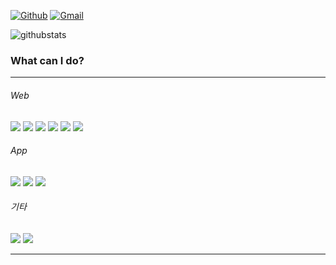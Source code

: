 [![Github](https://img.shields.io/badge/-Github-000?style=flat&logo=Github&logoColor=white)](https://github.com/pobredward)
[![Gmail](https://img.shields.io/badge/-Gmail-c14438?style=flat&logo=Gmail&logoColor=white)](mailto:pobredward@gmail.com)

![githubstats](https://github-readme-stats.vercel.app/api?username=pobredward&show_icons=true&theme=merko)  
<!-- ![language](https://github-readme-stats.vercel.app/api/top-langs/?username=pobredward&theme=merko) -->

<h3>What can I do?</h3>

<hr/>

###### Web
<img src="https://img.shields.io/badge/HTML-E34F26?style=flat-square&logo=HTML5&logoColor=white"/>  <img src="https://img.shields.io/badge/CSS-1572B6?style=flat-square&logo=CSS3&logoColor=white"/>  <img src="https://img.shields.io/badge/Javascript-F7DF1E?style=flat-square&logo=JavaScript&logoColor=black"/>  <img src="https://img.shields.io/badge/React-61DAFB?style=flat-square&logo=React&logoColor=black"/>  <img src="https://img.shields.io/badge/Next.js-000000?style=flat-square&logo=Next.js&logoColor=white"/>  <img src="https://img.shields.io/badge/Redux-764ABC?style=flat-square&logo=Redux&logoColor=white"/>

###### App
<img src="https://img.shields.io/badge/Flutter-02569B?style=flat-square&logo=Flutter&logoColor=white"/>  <img src="https://img.shields.io/badge/Kotlin-7F52FF?style=flat-square&logo=Kotlin&logoColor=white"/>  <img src="https://img.shields.io/badge/Swift-F05138?style=flat-square&logo=Swift&logoColor=white"/>

###### 기타
<img src="https://img.shields.io/badge/Python-3776AB?style=flat-square&logo=Python&logoColor=white"/> <img src="https://img.shields.io/badge/C++-00599C?style=flat-square&logo=C++&logoColor=white"/>

<hr/>
